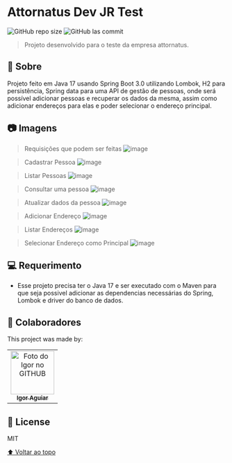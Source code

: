 # Attornatus Dev JR Test

<!---Esses são exemplos. Veja https://shields.io para outras pessoas ou para personalizar este conjunto de escudos. Você pode querer incluir dependências, status do projeto e informações de licença aqui--->

<!--- /github/languages/code-size/:user/:repo --->
![GitHub repo size](https://img.shields.io/github/repo-size/igor-aguiar/attornatus-test)
![GitHub las commit](https://img.shields.io/github/last-commit/igor-aguiar/attornatus-test)

> Projeto desenvolvido para o teste da empresa attornatus.

## 📝 Sobre
Projeto feito em Java 17 usando Spring Boot 3.0 utilizando Lombok, H2 para persistência, Spring data para uma API de gestão de pessoas, onde será possível adicionar pessoas e recuperar os dados da mesma, assim como adicionar endereços para elas e poder selecionar o endereço principal. 

## 📷 Imagens

> Requisições que podem ser feitas
![image](https://user-images.githubusercontent.com/43388013/215621629-d405172f-d279-4690-acb8-b2b193fa0a5f.png)

> Cadastrar Pessoa
![image](https://user-images.githubusercontent.com/43388013/215621658-809fe6d2-fa3d-46a1-9be6-f8b3962f8ff6.png)

> Listar Pessoas
![image](https://user-images.githubusercontent.com/43388013/215621706-b2873e1d-8a11-43eb-9c27-72cd483981f9.png)

> Consultar uma pessoa
![image](https://user-images.githubusercontent.com/43388013/215621726-53a75dde-bb00-41c8-b6db-75120d87dd13.png)

> Atualizar dados da pessoa
![image](https://user-images.githubusercontent.com/43388013/215621752-1e736908-37e0-4190-abee-410d54def28f.png)

> Adicionar Endereço
![image](https://user-images.githubusercontent.com/43388013/215621796-9bb82a5f-6c58-44b6-bdee-8ff4f62e013d.png)

> Listar Endereços
![image](https://user-images.githubusercontent.com/43388013/215621820-793df650-0a4e-4d14-a3ba-e230e93ccba8.png)

> Selecionar Endereço como Principal
![image](https://user-images.githubusercontent.com/43388013/215621839-f07440f7-5690-4c0b-abed-9dbe2d047ed3.png)

## 💻 Requerimento

* Esse projeto precisa ter o Java 17 e ser executado com o Maven para que seja possivel adicionar as dependencias necessárias do Spring, Lombok e driver do banco de dados.

## 🤝 Colaboradores

This project was made by:

<table>
  <tr>
    <td align="center">
      <a href="https://github.com/Desenvigor">
        <img src="https://avatars.githubusercontent.com/u/43388013?s=400&u=3ee828c9dc8853db125c9c4022131cf4a4258f6b&v=4" width="100px;" alt="Foto do Igor no GITHUB"/><br>
        <sub>
          <b>Igor Aguiar</b>
        </sub>
      </a>
    </td>
  </tr>
</table>


## 📝 License

MIT

[⬆ Voltar ao topo](#BookStore)<br>
